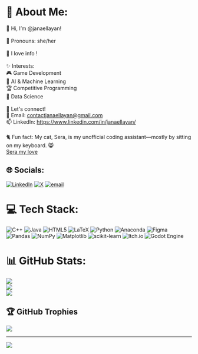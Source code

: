 # 💫 About Me:
🩷 Hi, I’m @janaellayan!<br><br>🎀 Pronouns: she/her<br><br>🌟 I love info ! <br><br>✨ Interests:<br>🎮 Game Development<br>🦾 AI & Machine Learning<br>🏆 Competitive Programming<br>🔭 Data Science<br><br>🌟 Let's connect!<br>💌 Email: contactjanaellayan@gmail.com<br>📫 LinkedIn: https://www.linkedin.com/in/janaellayan/<br>
<br>
🐈 Fun fact: My cat, Sera, is my unofficial coding assistant—mostly by sitting on my keyboard. 😸<br>
  [Sera my love](https://github.com/user-attachments/assets/f54786d6-c795-434b-9ce8-ef910abdd245)

## 🌐 Socials:
[![LinkedIn](https://img.shields.io/badge/LinkedIn-%230077B5.svg?logo=linkedin&logoColor=white)](https://linkedin.com/in/https://www.linkedin.com/in/janaellayan/) [![X](https://img.shields.io/badge/X-black.svg?logo=X&logoColor=white)](https://x.com/janaellayan) [![email](https://img.shields.io/badge/Email-D14836?logo=gmail&logoColor=white)](mailto:contactjanaellayan@gmail.com) 

# 💻 Tech Stack:
![C++](https://img.shields.io/badge/c++-%2300599C.svg?style=for-the-badge&logo=c%2B%2B&logoColor=white) ![Java](https://img.shields.io/badge/java-%23ED8B00.svg?style=for-the-badge&logo=openjdk&logoColor=white) ![HTML5](https://img.shields.io/badge/html5-%23E34F26.svg?style=for-the-badge&logo=html5&logoColor=white) ![LaTeX](https://img.shields.io/badge/latex-%23008080.svg?style=for-the-badge&logo=latex&logoColor=white) ![Python](https://img.shields.io/badge/python-3670A0?style=for-the-badge&logo=python&logoColor=ffdd54) ![Anaconda](https://img.shields.io/badge/Anaconda-%2344A833.svg?style=for-the-badge&logo=anaconda&logoColor=white) ![Figma](https://img.shields.io/badge/figma-%23F24E1E.svg?style=for-the-badge&logo=figma&logoColor=white) ![Pandas](https://img.shields.io/badge/pandas-%23150458.svg?style=for-the-badge&logo=pandas&logoColor=white) ![NumPy](https://img.shields.io/badge/numpy-%23013243.svg?style=for-the-badge&logo=numpy&logoColor=white) ![Matplotlib](https://img.shields.io/badge/Matplotlib-%23ffffff.svg?style=for-the-badge&logo=Matplotlib&logoColor=black) ![scikit-learn](https://img.shields.io/badge/scikit--learn-%23F7931E.svg?style=for-the-badge&logo=scikit-learn&logoColor=white) ![Itch.io](https://img.shields.io/badge/Itch-%23FF0B34.svg?style=for-the-badge&logo=Itch.io&logoColor=white) ![Godot Engine](https://img.shields.io/badge/GODOT-%23FFFFFF.svg?style=for-the-badge&logo=godot-engine)
# 📊 GitHub Stats:
![](https://github-readme-stats.vercel.app/api?username=janaellayan&theme=jolly&hide_border=false&include_all_commits=true&count_private=false)<br/>
![](https://nirzak-streak-stats.vercel.app/?user=janaellayan&theme=jolly&hide_border=false)<br/>
![](https://github-readme-stats.vercel.app/api/top-langs/?username=janaellayan&theme=jolly&hide_border=false&include_all_commits=true&count_private=false&layout=compact)

## 🏆 GitHub Trophies
![](https://github-profile-trophy.vercel.app/?username=janaellayan&theme=jolly&no-frame=false&no-bg=false&margin-w=4)

---
[![](https://visitcount.itsvg.in/api?id=janaellayan&icon=7&color=10)](https://visitcount.itsvg.in)

<!-- Proudly created with GPRM ( https://gprm.itsvg.in ) -->


<!---
janaellayan/janaellayan is a ✨ special ✨ repository because its `README.md` (this file) appears on your GitHub profile.
You can click the Preview link to take a look at your changes.
--->
